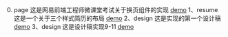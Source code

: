 0. page 这是网易前端工程师微课堂考试关于换页组件的实现 [demo](https://bobplus.github.io/assignments/pager/test1.html)
1、resume 这是一个关于三个样式简历的布局 [demo](https://bobplus.github.io/assignments/day5and6/resume.html)
2、design 这是实现的第一个设计稿 [demo](https://bobplus.github.io/assignments/day7and8/design.html)
3、design 这是设计稿实现9-11 [demo](https://bobplus.github.io/assignments/day9and11/beautifulwebsite.html)
